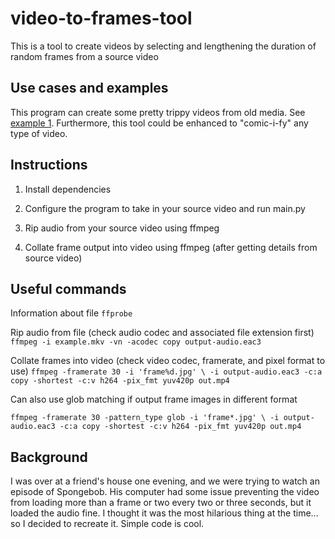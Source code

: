 # video-to-frames-tool

This is a tool to create videos by selecting and lengthening the duration of random frames from a source video

## Use cases and examples

This program can create some pretty trippy videos from old media. See [example 1](https://www.reddit.com/user/bee_mcc_webdev/comments/16fawo9/frame_reducer_example_1/?utm_source=share&utm_medium=web2x&context=3). Furthermore, this tool could be enhanced to "comic-i-fy" any type of video.

## Instructions

1. Install dependencies

2. Configure the program to take in your source video and run main.py

3. Rip audio from your source video using ffmpeg

4. Collate frame output into video using ffmpeg (after getting details from source video)

## Useful commands

Information about file
`ffprobe`

Rip audio from file (check audio codec and associated file extension first)
` ffmpeg -i example.mkv -vn -acodec copy output-audio.eac3`

Collate frames into video (check video codec, framerate, and pixel format to use)
`ffmpeg -framerate 30 -i 'frame%d.jpg' \ -i output-audio.eac3 -c:a copy -shortest -c:v h264 -pix_fmt yuv420p out.mp4`

Can also use glob matching if output frame images in different format

`ffmpeg -framerate 30 -pattern_type glob -i 'frame*.jpg' \ -i output-audio.eac3 -c:a copy -shortest -c:v h264 -pix_fmt yuv420p out.mp4`

## Background

I was over at a friend's house one evening, and we were trying to watch an episode of Spongebob. His computer had some issue preventing the video from loading more than a frame or two every two or three seconds, but it loaded the audio fine. I thought it was the most hilarious thing at the time... so I decided to recreate it. Simple code is cool.
